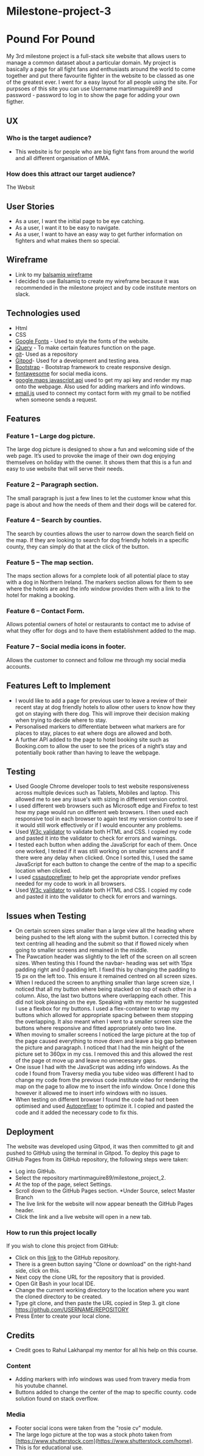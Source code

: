 # Milestone-project-3
# Pound For Pound

My 3rd milestone project is a full-stack site website that allows users to manage a common dataset about a particular domain. My project is basically a page for all fight fans and enthusiasts around the world to come together and put there favourite fighter in the website to be classed as one of the greatest ever. I went for a easy layout for all people using the site. For purpsoes of this site you can use Username martinmaguire89 and password - password to log in to show the page for adding your own figther. 

## UX
### Who is the target audience?
*	This website is for people who are big fight fans from around the world and all different organisation of MMA.


### How does this attract our target audience?
The Websit
## User Stories
*	As a user, I want the initial page to be eye catching.
*	As a user, I want it to be easy to navigate.
*	As a user, I want to have an easy way to get further information on fighters and what makes them so special.

## Wireframe
* Link to my [balsamiq wireframe](https://github.com/martinmaguire89/milestone-project-2/blob/master/milestone%20project-2.pdf)
*	I decided to use Balsamiq to create my wireframe because it was recommended in the milestone project and by code institute mentors on slack.

## Technologies used
* Html
*	CSS
*	[Google Fonts](https://fonts.google.com/) - Used to style the fonts of the website.
*	[jQuery](https://jquery.com/) - To make certain features function on the page.
*	[git](https://github.com/)- Used as a repository
*	[Gitpod](https://chrome.google.com/webstore/detail/gitpod-online-ide/dodmmooeoklaejobgleioelladacbeki)- Used for a development and testing area.
*	[Bootstrap](https://www.bootstrapcdn.com/) - Bootstrap framework to create responsive design.
*	[fontawesome](https://fontawesome.com/) for social media icons.
*	[google.maps javascript api](https://developers.google.com/maps/documentation/javascript/tutorial) used to get my api key and render my map onto the webpage. Also used for adding markers and info windows.
*	[email.js](https://www.emailjs.com/) used to connect my contact form with my gmail to be notified when someone sends a request. 

## Features
### Feature 1 – Large dog picture.
The large dog picture is designed to show a fun and welcoming side of the web page. It’s used to provoke the image of their own dog enjoying themselves on holiday with the owner. It shows them that this is a fun and easy to use website that will serve their needs.
### Feature 2 –  Paragraph section.
The small paragraph is just a few lines to let the customer know what this page is about and how the needs of them and their dogs will be catered for. 
### Feature 4 – Search by counties.
The search by counties allows the user to narrow down the search field on the map. If they are looking to search for dog friendly hotels in a specific county, they can simply do that at the click of the button.  
### Feature 5 – The map section.
The maps section allows for a complete look of all potential place to stay with a dog in Northern Ireland.   The markers section allows for them to see where the hotels are and the info window provides them with a link to the hotel for making a booking. 
### Feature 6 – Contact Form.
Allows potential owners of hotel or restaurants to contact me to advise of what they offer for dogs and to have them establishment added to the map.  
### Feature 7 – Social media icons in footer.
Allows the customer to connect and follow me through my social media accounts.

## Features Left to Implement
* I would like to add a page for previous user to leave a review of their recent stay at dog friendly hotels to allow other users to know how they got on staying with there dog. This will improve their decision making when trying to decide where to stay.
* Personalised markers to differentiate between what markers are for places to stay, places to eat where dogs are allowed and both. 
* A further API added to the page to hotel booking site such as Booking.com to allow the user to see the prices of a night’s stay and potentially book rather than having to leave the webpage.  

## Testing
* Used Google Chrome developer tools to test website responsiveness across multiple devices such as Tablets, Mobiles and laptop. This allowed me to see any issue's with sizing in different version control.
*  I used different web browsers such as Microsoft edge and Firefox to test how my page would run on different web browsers. I then used each responsive tool in each browser to again test my version control to see if it would still work effectively or if I would encounter any problems. 
* Used [W3c validator](https://validator.w3.org/) to validate both HTML and CSS. I copied my code and pasted it into the validator to check for errors and warnings.
* I tested each button when adding the JavaScript for each of them. Once one worked, I tested if it was still working on smaller screens and if there were any delay when clicked. Once I sorted this, I used the same JavaScript for each button to change the centre of the map to a specific location when clicked.
* I used [cssautoprefixer](https://autoprefixer.github.io/) to help get the appropriate vendor prefixes needed for my code to work in all browsers.
* Used [W3c validator](https://validator.w3.org/) to validate both HTML and CSS. I copied my code and pasted it into the validator to check for errors and warnings.

## Issues when Testing
* On certain screen sizes smaller than a large view all the heading where being pushed to the left along with the submit button. I corrected this by text centring all heading and the submit so that if flowed nicely when going to smaller screens and remained in the middle.
* The Pawcation header was slightly to the left of the screen on all screen sizes. When testing this I found the navbar- heading was set with 15px padding right and 0 padding left. I fixed this by changing the padding to 15 px on the left too. This ensure it remained centred on all screen sizes.
* When I reduced the screen to anything smaller than large screen size, I noticed that all my button where being stacked on top of each other in a column. Also, the last two buttons where overlapping each other. This did not look pleasing on the eye. Speaking with my mentor he suggested I use a flexbox for my buttons. I used a flex-container to wrap my buttons which allowed for appropriate spacing between them stopping the overlapping. It also meant when I went to a smaller screen size the buttons where responsive and fitted appropriately onto two line.
* When moving to smaller screens I noticed the large picture at the top of the page caused everything to move down and leave a big gap between the picture and paragraph. I noticed that I had the min height of the picture set to 360px in my css. I removed this and this allowed the rest of the page ot move up and leave no unnecessary gaps.
* One issue I had with the JavaScript was adding info windows. As the code I found from Traversy media you tube video was different I had to change my code from the previous code institute video for rendering the map on the page to allow me to insert the info window.  Once I done this however it allowed me to insert info windows with no issues. 
* When testing on different browser I found the code had not been optimised and used [Autoprefixer](https://autoprefixer.github.io/) to optimize it. I copied and pasted the code and it added the necessary code to fix this.

## Deployment
The website was developed using Gitpod, it was then committed to git and pushed to GitHub using the terminal in Gitpod.
To deploy this page to GitHub Pages from its GitHub repository, the following steps were taken:
* Log into GitHub.
* Select the repository martinmaguire89/milestone_project_2.
* At the top of the page, select Settings.
* Scroll down to the GitHub Pages section.
*Under Source, select Master Branch
* The live link for the website will now appear beneath the GitHub Pages header.
* Click the link and a live website will open in a new tab.

### How to run this project locally
If you wish to clone this project from GitHub:
* Click on this [link](https://github.com/martinmaguire89/milestone-project-2) to the GitHub repository.
* There is a green button saying "Clone or download" on the right-hand side, click on this.
* Next copy the clone URL for the repository that is provided.
* Open Git Bash in your local IDE.
* Change the current working directory to the location where you want the cloned directory to be created.
* Type git clone, and then paste the URL copied in Step 3.
git clone https://github.com/USERNAME/REPOSITORY
* Press Enter to create your local clone.

## Credits
* Credit goes to Rahul Lakhanpal my mentor for all his help on this course.
### Content
* Adding markers with info windows was used from travery media from his youtube channel.
* Buttons added to change the center of the map to specific county. code solution found on stack overflow.
### Media
* Footer social icons were taken from the "rosie cv" module.
* The large logo picture at the top was a stock photo taken from [https://www.shutterstock.com](https://www.shutterstock.com/home).
* This is for educational use.
